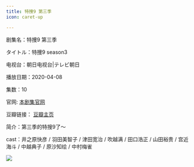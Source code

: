 ```yaml
---
title: 特捜9 第三季
icon: caret-up

---
```


剧集名：特捜9 第三季

タイトル：特捜9 season3

电视台：朝日电视台|テレビ朝日

播放日期：2020-04-08

集数：10

官网: [本剧集官网](https://www.tv-asahi.co.jp/tokusou9_03/)

豆瓣链接： [豆瓣主页](https://movie.douban.com/subject/35015647/)


简介：第三季的特搜9了～ ​​​

cast：井之原快彦 / 羽田美智子 / 津田宽治 / 吹越满 / 田口浩正 / 山田裕贵 / 宫近海斗 / 中越典子 / 原沙知绘 / 中村梅雀

![](https://listpic.tsgsanjiao.com/2020/2020ts9s3.jpg)